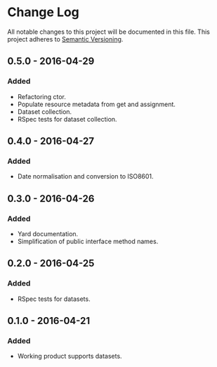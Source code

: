 # Change Log
All notable changes to this project will be documented in this file.
This project adheres to [Semantic Versioning](http://semver.org/).

## 0.5.0 - 2016-04-29
### Added
- Refactoring ctor.
- Populate resource metadata from get and assignment.
- Dataset collection.
- RSpec tests for dataset collection.

## 0.4.0 - 2016-04-27
### Added
- Date normalisation and conversion to ISO8601.

## 0.3.0 - 2016-04-26
### Added
- Yard documentation.
- Simplification of public interface method names.

## 0.2.0 - 2016-04-25
### Added
- RSpec tests for datasets.

## 0.1.0 - 2016-04-21
### Added
- Working product supports datasets.

